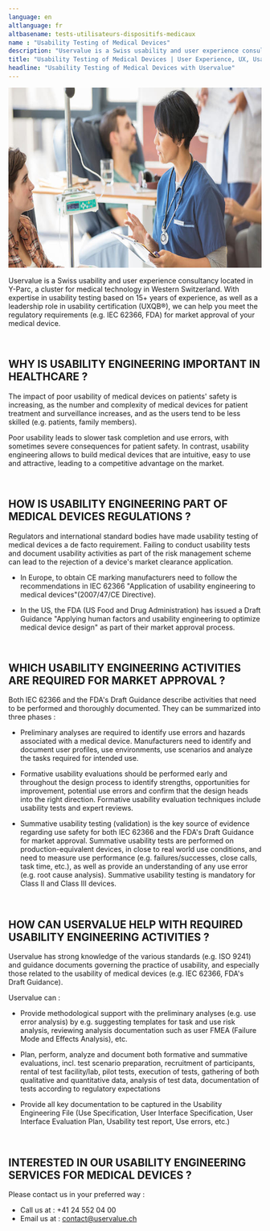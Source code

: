 ```yaml
---
language: en
altlanguage: fr
altbasename: tests-utilisateurs-dispositifs-medicaux
name : "Usability Testing of Medical Devices"
description: "Uservalue is a Swiss usability and user experience consultancy. With a methodological expertise in usability testing based on 15+ years of experience, we can help you meet the regulatory requirements (IEC 62366, FDA) for market approval of your medical device."
title: "Usability Testing of Medical Devices | User Experience, UX, Usability | Switzerland"
headline: "Usability Testing of Medical Devices with Uservalue" 
---
```


<p style=text-align:center><img alt="Nurse-taking-care-of-patient" src=/dist/img/nurse-taking-care-of-patient.jpg style=width:750px;height:358px width=750 height=358 /></p>

Uservalue is a Swiss usability and user experience consultancy located in Y-Parc, a cluster for medical technology in Western Switzerland. With expertise in usability testing based on 15+ years of experience, as well as a leadership role in usability certification (UXQB®), we can help you meet the regulatory requirements (e.g. IEC 62366, FDA) for market approval of your medical device.

<br />

## WHY IS USABILITY ENGINEERING IMPORTANT IN HEALTHCARE ? 


The impact of poor usability of medical devices on patients' safety is increasing, as the number and complexity of medical devices for patient treatment and surveillance increases, and as the users tend to be less skilled (e.g. patients, family members).

Poor usability leads to slower task completion and use errors, with sometimes severe consequences for patient safety. In contrast, usability engineering allows to build medical devices that are intuitive, easy to use and attractive, leading to a competitive advantage on the market. 

<br />

## HOW IS USABILITY ENGINEERING PART OF MEDICAL DEVICES REGULATIONS ?
Regulators and international standard bodies have made usability testing of medical devices a de facto requirement. Failing to conduct usability tests and document usability activities as part of the risk management scheme can lead to the rejection of a device's market clearance application.

* In Europe, to obtain CE marking  manufacturers need to follow the recommendations in IEC 62366 "Application of usability engineering to medical devices"(2007/47/CE Directive).

* In the US, the FDA (US Food and Drug Administration) has issued a Draft Guidance "Applying human factors and usability engineering to optimize medical device design" as part of their market approval process.


<br />

## WHICH USABILITY ENGINEERING ACTIVITIES ARE REQUIRED FOR MARKET APPROVAL ?
Both IEC 62366 and the FDA's Draft Guidance describe activities that need to be performed and thoroughly documented. They can be summarized into three phases :

* Preliminary analyses are required to identify use errors and hazards associated with a medical device. Manufacturers need to identify and document user profiles, use environments, use scenarios and analyze the tasks required for intended use.

* Formative usability evaluations should be performed early and throughout the design process to identify strengths, opportunities for improvement, potential use errors and confirm that the design heads into the right direction. Formative usability evaluation techniques include usability tests and expert reviews.

* Summative usability testing (validation) is the key source of evidence regarding use safety for both IEC 62366 and the FDA's Draft Guidance for market approval. Summative usability tests are performed on production-equivalent devices, in close to real world use conditions, and need to measure use performance (e.g. failures/successes, close calls, task time, etc.), as well as provide an understanding of any use error (e.g. root cause analysis). Summative usability testing is mandatory for Class II and Class III devices.


<br />

## HOW CAN USERVALUE HELP WITH REQUIRED USABILITY ENGINEERING ACTIVITIES ?

Uservalue has strong knowledge of the various standards (e.g. ISO 9241) and guidance documents governing the practice of usability, and especially those related to the usability of medical devices (e.g. IEC 62366, FDA's Draft Guidance).

Uservalue can : 

* Provide methodological support with the preliminary analyses (e.g. use error analysis) by e.g. suggesting templates for task and use risk analysis, reviewing analysis documentation such as user FMEA (Failure Mode and Effects Analysis), etc.

* Plan, perform, analyze and document both formative and summative evaluations, incl. test scenario preparation, recruitment of participants, rental of test facility/lab, pilot tests, execution of tests, gathering of both qualitative and quantitative data, analysis of test data, documentation of tests according to regulatory expectations 

* Provide all key documentation to be captured in the Usability Engineering File (Use Specification, User Interface Specification, User Interface Evaluation Plan, Usability test report, Use errors, etc.)

<br />

## INTERESTED IN OUR USABILITY ENGINEERING SERVICES FOR MEDICAL DEVICES ?
Please contact us in your preferred way :

* Call us at : +41 24 552 04 00
* Email us at : <a href=mailto:contact@uservalue.ch>contact@uservalue.ch</a>

<br />
